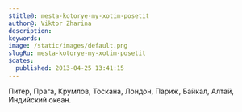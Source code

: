 ```yaml
---
$title@: mesta-kotorye-my-xotim-posetit
author@: Viktor Zharina
description: 
keywords: 
image: /static/images/default.png
slugRu: mesta-kotorye-my-xotim-posetit
$dates:
  published: 2013-04-25 13:41:15
---
```

Питер, Прага, Крумлов, Тоскана, Лондон, Париж, Байкал, Алтай, Индийский океан.